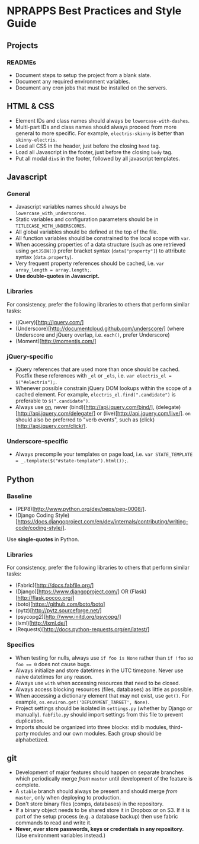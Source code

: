 # NPRAPPS Best Practices and Style Guide



## Projects

### READMEs

* Document steps to setup the project from a blank slate.
* Document any required environment variables.
* Document any cron jobs that must be installed on the servers.



## HTML & CSS

* Element IDs and class names should always be ``lowercase-with-dashes``.
* Multi-part IDs and class names should always proceed from more general to more specific. For example, ``electris-skinny`` is better than ``skinny-electris``.
* Load all CSS in the header, just before the closing ``head`` tag.
* Load all Javascript in the footer, just before the closing ``body`` tag.
* Put all modal ``div``s in the footer, followed by all javascript templates.



## Javascript

### General

* Javascript variables names should always be ``lowercase_with_underscores``.
* Static variables and configuration parameters should be in ``TITLECASE_WITH_UNDERSCORES``.
* All global variables should be defined at the top of the file.
* All function variables should be constrained to the local scope with ``var``.
* When accessing properties of a data structure (such as one retrieved using ``getJSON()``) prefer bracket syntax (``data["property"]``) to attribute syntax (``data.property``).
* Very frequent property references should be cached, i.e. ``var array_length = array.length;``.
* **Use double-quotes in Javascript.**

### Libraries

For consistency, prefer the following libraries to others that perform similar tasks:

* (jQuery)[http://jquery.com/]
* (Underscore)[http://documentcloud.github.com/underscore/] (where Underscore and jQuery overlap, i.e. ``each()``, prefer Underscore)
* (Moment)[http://momentjs.com/]

### jQuery-specific

* jQuery references that are used more than once should be cached. Postfix these references with ``_el`` or ``_els``, i.e. ``var electris_el = $("#electris");``.
* Whenever possible constrain jQuery DOM lookups within the scope of a cached element. For example, ``electris_el.find(".candidate")`` is preferable to ``$(".candidate")``.
* Always use [on](http://api.jquery.com/on/), never (bind)[http://api.jquery.com/bind/], (delegate)[http://api.jquery.com/delegate/] or (live)[http://api.jquery.com/live/]. ``on`` should also be preferred to "verb events", such as (click)[http://api.jquery.com/click/].

### Underscore-specific

* Always precompile your templates on page load, i.e. ``var STATE_TEMPLATE = _.template($("#state-template").html());``.



## Python

### Baseline

* (PEP8)[http://www.python.org/dev/peps/pep-0008/].
* (Django Coding Style)[https://docs.djangoproject.com/en/dev/internals/contributing/writing-code/coding-style/].

Use **single-quotes** in Python.

### Libraries

For consistency, prefer the following libraries to others that perform similar tasks:

* (Fabric)[http://docs.fabfile.org/]
* (Django)[https://www.djangoproject.com/] OR (Flask)[http://flask.pocoo.org/]
* (boto)[https://github.com/boto/boto]
* (pytz)[http://pytz.sourceforge.net/]
* (psycopg2)[http://www.initd.org/psycopg/]
* (lxml)[http://lxml.de/]
* (Requests)[http://docs.python-requests.org/en/latest/]

### Specifics

* When testing for nulls, always use ``if foo is None`` rather than ``if !foo`` so ``foo == 0`` does not cause bugs.
* Always initialize and store datetimes in the UTC timezone. Never use naive datetimes for any reason.
* Always use ``with`` when accessing resources that need to be closed.
* Always access blocking resources (files, databases) as little as possible.
* When accessing a dictionary element that may not exist, use ``get()``. For example, ``os.environ.get('DEPLOYMENT_TARGET', None)``.
* Project settings should be isolated in ``settings.py`` (whether by Django or manually). ``fabfile.py`` should import settings from this file to prevent duplication.
* Imports should be organized into three blocks: stdlib modules, third-party modules and our own modules. Each group should be alphabetized.



## git

* Development of major features should happen on separate branches which periodically merge *from* ``master`` until development of the feature is complete.
* A ``stable`` branch should always be present and should merge *from* ``master``, only when deploying to production.
* Don't store binary files (comps, databases) in the repository.
* If a binary object needs to be shared store it in Dropbox or on S3. If it is part of the setup process (e.g. a database backup) then use fabric commands to read and write it.
* **Never, ever store passwords, keys or credentials in any repository.** (Use environment variables instead.)


